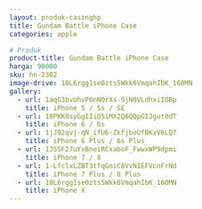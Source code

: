 ```yaml
---
layout: produk-casinghp
title: Gundam Battle iPhone Case
categories: apple

# Produk
product-title: Gundam Battle iPhone Case
harga: 90000
sku: hn-2302
image-drive: 10L6rgg1se0zts5Wkk6VmqahIbK_160MN
gallery:
  - url: 1aqG3bvUhvP0nN0rXs-9jN0VLdhxiIOBp
    title: iPhone 5 / 5s / SE
  - url: 18PKK0syGgIIiO5iMX2Q6QQpGIJgut0dT
    title: iPhone 6 / 6s
  - url: 1jJ92qvj-qN_ifU6-ZkfjboUfBKxV6LQ7
    title: iPhone 6 Plus / 6s Plus
  - url: 1JSSF27uYxBneiRCxaboF_FwwxWP9dpmi
    title: iPhone 7 / 8
  - url: 1-LfclxLZBT3tfqGniC8VvN1EFVcnFrNd
    title: iPhone 7 Plus / 8 Plus
  - url: 10L6rgg1se0zts5Wkk6VmqahIbK_160MN
    title: iPhone X
---
```

